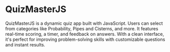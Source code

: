 # QuizMasterJS
QuizMasterJS is a dynamic quiz app built with JavaScript. Users can select from categories like Probability, Pipes and Cisterns, and more. It features real-time scoring, a timer, and feedback on answers. With a clean interface, it's perfect for improving problem-solving skills with customizable questions and instant results.
